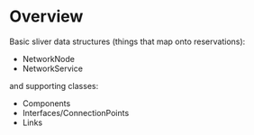 # Overview

Basic sliver data structures (things that map onto reservations):
- NetworkNode
- NetworkService
  
and supporting classes:
- Components
- Interfaces/ConnectionPoints
- Links 

